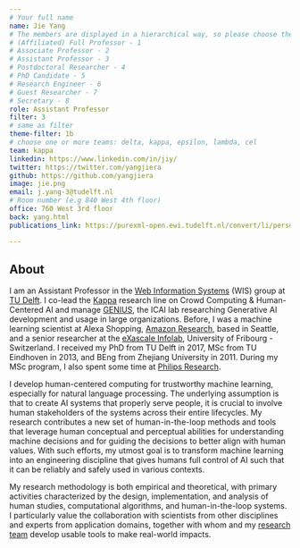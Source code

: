 ```yaml
---
# Your full name 
name: Jie Yang
# The members are displayed in a hierarchical way, so please choose the role (e.g. Full Professor, Assistant Professor etc) and filter number (e.g. 1, 2, 3) from this list:
# (Affiliated) Full Professor - 1
# Associate Professor - 2
# Assistant Professor - 3
# Postdoctoral Researcher - 4
# PhD Candidate - 5
# Research Engineer - 6 
# Guest Researcher - 7
# Secretary - 8
role: Assistant Professor
filter: 3
# same as filter
theme-filter: 1b
# choose one or more teams: delta, kappa, epsilon, lambda, cel
team: kappa
linkedin: https://www.linkedin.com/in/jiy/
twitter: https://twitter.com/yangjiera
github: https://github.com/yangjiera
image: jie.png
email: j.yang-3@tudelft.nl
# Room number (e.g 840 West 4th floor)
office: 760 West 3rd floor
back: yang.html
publications_link: https://purexml-open.ewi.tudelft.nl/convert/li/persons/7c98938e-95a5-4303-99fb-abe2a102d9c5

---
```


## About
I am an Assistant Professor in the [Web Information Systems](https://www.wis.ewi.tudelft.nl) (WIS) group at [TU Delft](https://www.tudelft.nl). I co-lead the [Kappa](https://www.wis.ewi.tudelft.nl/crowd-computing) research line on Crowd Computing & Human-Centered AI and manage [GENIUS](https://www.icai.ai/labs/genius-lab), the ICAI lab researching Generative AI development and usage in large organizations. Before, I was a machine learning scientist at Alexa Shopping, [Amazon Research](https://www.amazon.science), based in Seattle, and a senior researcher at the [eXascale Infolab](https://exascale.info), University of Fribourg - Switzerland. I received my PhD from TU Delft in 2017, MSc from TU Eindhoven in 2013, and BEng from Zhejiang University in 2011. During my MSc program, I also spent some time at [Philips Research](https://www.philips.com/a-w/research/home).

I develop human-centered computing for trustworthy machine learning, especially for natural language processing. The underlying assumption is that to create AI systems that properly serve people, it is crucial to involve human stakeholders of the systems across their entire lifecycles. My research contributes a new set of human-in-the-loop methods and tools that leverage human conceptual and perceptual abilities for understanding machine decisions and for guiding the decisions to better align with human values. With such efforts, my utmost goal is to transform machine learning into an engineering discipline that gives humans full control of AI such that it can be reliably and safely used in various contexts.

My research methodology is both empirical and theoretical, with primary activities characterized by the design, implementation, and analysis of human studies, computational algorithms, and human-in-the-loop systems. I particularly value the collaboration with scientists from other disciplines and experts from application domains, together with whom and my [research team](https://yangjiera.github.io/people.html) develop usable tools to make real-world impacts. 
